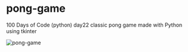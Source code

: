# pong-game
100 Days of Code (python) day22
classic pong game made with Python using tkinter

![pong-game](https://user-images.githubusercontent.com/25895985/178731224-5ec102ab-52d6-46fc-a142-7c8b45b52cc7.gif)
